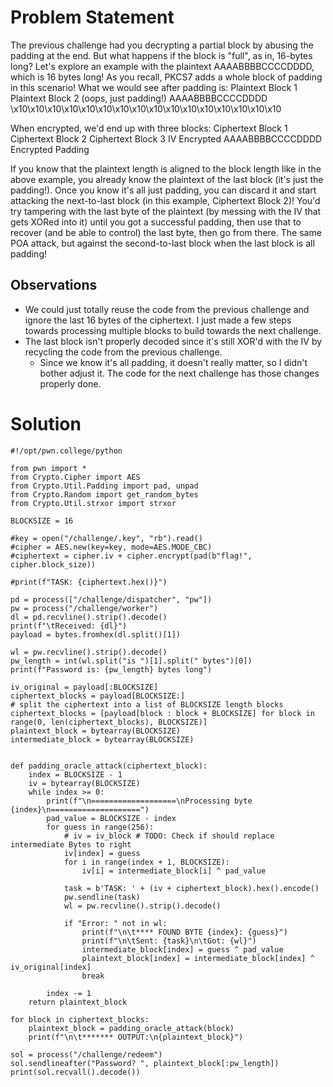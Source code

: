 # Problem Statement
The previous challenge had you decrypting a partial block by abusing the padding at the end. But what happens if the block is "full", as in, 16-bytes long? Let's explore an example with the plaintext AAAABBBBCCCCDDDD, which is 16 bytes long! As you recall, PKCS7 adds a whole block of padding in this scenario! What we would see after padding is:
Plaintext Block 1 	Plaintext Block 2 (oops, just padding!)
AAAABBBBCCCCDDDD 	\x10\x10\x10\x10\x10\x10\x10\x10\x10\x10\x10\x10\x10\x10\x10\x10

When encrypted, we'd end up with three blocks:
Ciphertext Block 1 	Ciphertext Block 2 	Ciphertext Block 3
IV 	Encrypted AAAABBBBCCCCDDDD 	Encrypted Padding

If you know that the plaintext length is aligned to the block length like in the above example, you already know the plaintext of the last block (it's just the padding!). Once you know it's all just padding, you can discard it and start attacking the next-to-last block (in this example, Ciphertext Block 2)! You'd try tampering with the last byte of the plaintext (by messing with the IV that gets XORed into it) until you got a successful padding, then use that to recover (and be able to control) the last byte, then go from there. The same POA attack, but against the second-to-last block when the last block is all padding!


## Observations
- We could just totally reuse the code from the previous challenge and ignore the last 16 bytes of the ciphertext. I just made a few steps towards processing multiple blocks to build towards the next challenge.
- The last block isn't properly decoded since it's still XOR'd with the IV by recycling the code from the previous challenge.
  - Since we know it's all padding, it doesn't really matter, so I didn't bother adjust it. The code for the next challenge has those changes properly done.
  


# Solution
```
#!/opt/pwn.college/python

from pwn import *
from Crypto.Cipher import AES
from Crypto.Util.Padding import pad, unpad
from Crypto.Random import get_random_bytes
from Crypto.Util.strxor import strxor

BLOCKSIZE = 16

#key = open("/challenge/.key", "rb").read()
#cipher = AES.new(key=key, mode=AES.MODE_CBC)
#ciphertext = cipher.iv + cipher.encrypt(pad(b"flag!", cipher.block_size))

#print(f"TASK: {ciphertext.hex()}")

pd = process(["/challenge/dispatcher", "pw"]) 
pw = process("/challenge/worker")
dl = pd.recvline().strip().decode()
print(f"\tReceived: {dl}")
payload = bytes.fromhex(dl.split()[1])

wl = pw.recvline().strip().decode()
pw_length = int(wl.split("is ")[1].split(" bytes")[0])
print(f"Password is: {pw_length} bytes long")

iv_original = payload[:BLOCKSIZE]
ciphertext_blocks = payload[BLOCKSIZE:]
# split the ciphertext into a list of BLOCKSIZE length blocks
ciphertext_blocks = [payload[block : block + BLOCKSIZE] for block in range(0, len(ciphertext_blocks), BLOCKSIZE)]
plaintext_block = bytearray(BLOCKSIZE)
intermediate_block = bytearray(BLOCKSIZE) 


def padding_oracle_attack(ciphertext_block):
    index = BLOCKSIZE - 1
    iv = bytearray(BLOCKSIZE)
    while index >= 0:
        print(f"\n===================\nProcessing byte {index}\n====================")
        pad_value = BLOCKSIZE - index
        for guess in range(256):
            # iv = iv_block # TODO: Check if should replace intermediate Bytes to right
            iv[index] = guess
            for i in range(index + 1, BLOCKSIZE):
                iv[i] = intermediate_block[i] ^ pad_value
            
            task = b'TASK: ' + (iv + ciphertext_block).hex().encode()
            pw.sendline(task)
            wl = pw.recvline().strip().decode()
            
            if "Error: " not in wl:
                print(f"\n\t**** FOUND BYTE {index}: {guess}")
                print(f"\n\tSent: {task}\n\tGot: {wl}") 
                intermediate_block[index] = guess ^ pad_value
                plaintext_block[index] = intermediate_block[index] ^ iv_original[index]
                break

        index -= 1
    return plaintext_block

for block in ciphertext_blocks:
    plaintext_block = padding_oracle_attack(block)
    print(f"\n\t******* OUTPUT:\n{plaintext_block}")

sol = process("/challenge/redeem")
sol.sendlineafter("Password? ", plaintext_block[:pw_length])
print(sol.recvall().decode())

```
